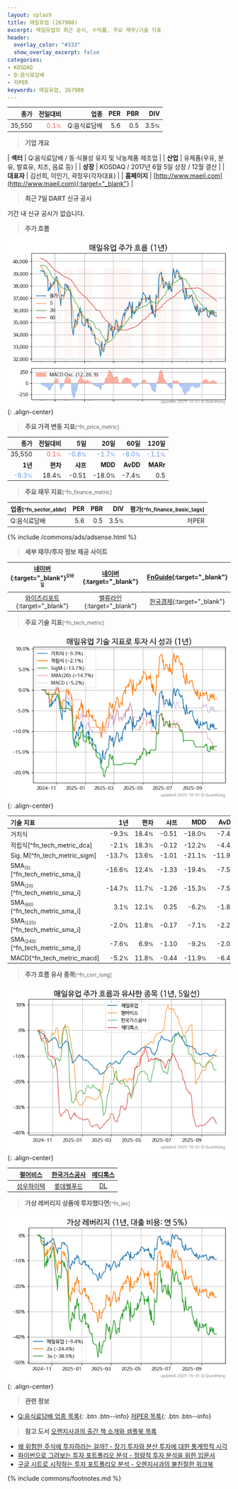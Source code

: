 ```yaml
---
layout: splash
title: 매일유업 (267980)
excerpt: 매일유업의 최근 공시, 수익률, 주요 재무/기술 지표
header:
  overlay_color: "#333"
  show_overlay_excerpt: false
categories:
- KOSDAQ
- Q:음식료담배
- 저PER
keywords: 매일유업, 267980
---
```


| **종가** | **전일대비** | **업종** | **PER** | **PBR** | **DIV** |
| -------: | -----------: | -------: | ------: | ------: | ------: |
| 35,550 | <span style="color: tomato">0.1<small>%</small></span> | Q:음식료담배 | 5.6 | 0.5 | 3.5<small>%</small> |

<!-- more -->


> **기업 개요**<a id="company"></a>

| <span style="white-space:nowrap;">**섹터**</span> | Q:음식료담배 / 동·식물성 유지 및 낙농제품 제조업 |
| <span style="white-space:nowrap;">**산업**</span> | 유제품(우유, 분유, 발효유, 치즈, 음료 등) |
| <span style="white-space:nowrap;">**상장**</span> | KOSDAQ / 2017년 6월 5일 상장 / 12월 결산 |
| <span style="white-space:nowrap;">**대표자**</span> | 김선희, 이인기, 곽정우(각자대표) |
| <span style="white-space:nowrap;">**홈페이지**</span> | [http://www.maeil.com](http://www.maeil.com){:target="_blank"} |


> **최근 7일 DART 신규 공시**<a id="dart"></a>

기간 내 신규 공시가 없습니다.


> **주가 흐름**<a id="price"></a>

![267980](/stock/images/267980.png){: .align-center}


> **주요 가격 변동 지표**<small>[^fn_price_metric]</small>

| **종가** | **전일대비** | **5일** | **20일** | **60일** | **120일** |
| -------: | -----------: | ------: | -------: | -------: | --------: |
| 35,550 | <span style="color: tomato">0.1<small>%</small></span> | <span style="color: cornflowerblue">-0.8<small>%</small></span> | <span style="color: cornflowerblue">-1.7<small>%</small></span> | <span style="color: cornflowerblue">-8.0<small>%</small></span> | <span style="color: cornflowerblue">-1.1<small>%</small></span> |
| **1년** | **편차** | **샤프** | **MDD** | **AvDD** | **MARr** |
| <span style="color: cornflowerblue">-9.3<small>%</small></span> | 18.4<small>%</small> | -0.51 | -18.0<small>%</small> | -7.4<small>%</small> | 0.5 |


> **주요 재무 지표**<small>[^fn_finance_metric]</small>

| **업종**<small>[^fn_sector_abbr]</small> | **PER** | **PBR** | **DIV** | **평가**<small>[^fn_finance_basic_tags]</small> |
| :--------------------------------------- | ------: | ------: | ------: | ----------------------------------------------: |
| Q:음식료담배 | 5.6 | 0.5 | 3.5<small>%</small> | 저PER |



{% include /commons/ads/adsense.html %}

> **세부 재무/투자 정보 제공 사이트**

| [네이버](https://m.stock.naver.com/domestic/stock/267980/finance/summary){:target="_blank"}<sup><small>모바일</small></sup> | [네이버](https://finance.naver.com/item/coinfo.naver?code=267980){:target="_blank"} | [FnGuide](https://comp.fnguide.com/SVO2/ASP/SVD_Invest.asp?gicode=A267980&MenuYn=Y){:target="_blank"} |
| :---: | :---: | :---: |
| [와이즈리포트](https://comp.wisereport.co.kr/company/c1040001.aspx?cmp_cd=267980){:target="_blank"} | [밸류라인](https://www.valueline.co.kr/finance/summary/267980){:target="_blank"} | [한국경제](https://markets.hankyung.com/stock/267980/financial-summary){:target="_blank"} |


> **주요 기술 지표**<small>[^fn_tech_metric]</small>


![267980](/stock/images/267980_tech.png){: .align-center}

| **기술 지표** | **1년** | **편차** | **샤프** | **MDD** | **AvDD** |
| :------------ | ------: | -----------: | -------: | ------: | -------: |
| 거치식 | -9.3<small>%</small> | 18.4<small>%</small> | -0.51 | -18.0<small>%</small> | -7.4<small>%</small> |
| 적립식[^fn_tech_metric_dca] | -2.1<small>%</small> | 18.3<small>%</small> | -0.12 | -12.2<small>%</small> | -4.4<small>%</small> |
| Sig. M[^fn_tech_metric_sigm] | -13.7<small>%</small> | 13.6<small>%</small> | -1.01 | -21.1<small>%</small> | -11.9<small>%</small> |
| SMA<small><sub>(5)</sub></small>[^fn_tech_metric_sma_i] | -16.6<small>%</small> | 12.4<small>%</small> | -1.33 | -19.4<small>%</small> | -7.5<small>%</small> |
| SMA<small><sub>(20)</sub></small>[^fn_tech_metric_sma_i] | -14.7<small>%</small> | 11.7<small>%</small> | -1.26 | -15.3<small>%</small> | -7.5<small>%</small> |
| SMA<small><sub>(60)</sub></small>[^fn_tech_metric_sma_i] | 3.1<small>%</small> | 12.1<small>%</small> | 0.25 | -6.2<small>%</small> | -1.8<small>%</small> |
| SMA<small><sub>(120)</sub></small>[^fn_tech_metric_sma_i] | -2.0<small>%</small> | 11.8<small>%</small> | -0.17 | -7.1<small>%</small> | -2.2<small>%</small> |
| SMA<small><sub>(240)</sub></small>[^fn_tech_metric_sma_i] | -7.6<small>%</small> | 6.9<small>%</small> | -1.10 | -9.2<small>%</small> | -2.0<small>%</small> |
| MACD[^fn_tech_metric_macd] | -5.2<small>%</small> | 11.8<small>%</small> | -0.44 | -11.9<small>%</small> | -6.4<small>%</small> |


> **주가 흐름 유사 종목**<a id="corr"></a><small>[^fn_corr_long]</small>

![267980](/stock/images/267980_corr.png){: .align-center}

|       | [펄어비스](/263750/) | [한국가스공사](/036460/) | [메디톡스](/086900/) |
| :---: | :------------------------------------: | :------------------------------------: | :------------------------------------: |
|       | [성우하이텍](/015750/) | [롯데웰푸드](/280360/) | [DL](/000210/) |


> **가상 레버리지 상품에 투자했다면**<a id="2x"></a><small>[^fn_lev]</small>

![267980](/stock/images/267980_2x.png){: .align-center}


> **관련 정보**

- [Q:음식료담배 업종 목록](/stats/sector/kosdaq_업종_음식료담배_종목/){: .btn .btn--info} [저PER 목록](/fn/fn_low_per/){: .btn .btn--info}

> **참고 도서** [오렌지사과의 출간 책 소개와 샘플북 목록](https://kongdori.tistory.com/691)

- [왜 위험한 주식에 투자하라는 걸까? - 장기 투자와 분산 투자에 대한 통계학적 시각](https://kongdori.tistory.com/421)
- [파이썬으로 그려보는 투자 포트폴리오 분석  - 정량적 투자 분석을 위한 입문서](https://kongdori.tistory.com/643)
- [구글 시트로 시작하는 투자 포트폴리오 분석 - 오렌지사과의 불친절한 워크북](https://kongdori.tistory.com/449)


{% include commons/footnotes.md %}
